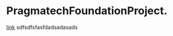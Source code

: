 # PragmatechFoundationProject.
[link](https://technext.github.io/nitro2/index.html)
sdfsdfsfasfdadsadasads